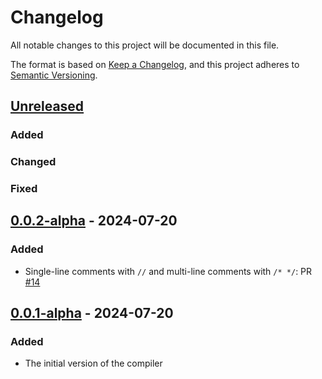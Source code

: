 # Changelog

All notable changes to this project will be documented in this file.

The format is based on [Keep a Changelog](https://keepachangelog.com/en/1.1.0/),
and this project adheres to [Semantic Versioning](https://semver.org/spec/v2.0.0.html).

## [Unreleased]

### Added

### Changed

### Fixed

## [0.0.2-alpha] - 2024-07-20

### Added

-   Single-line comments with `//` and multi-line comments with `/* */`: PR [#14](https://github.com/Gusarich/housify/pull/14)

## [0.0.1-alpha] - 2024-07-20

### Added

-   The initial version of the compiler

[unreleased]: https://github.com/Gusarich/housify/compare/v0.0.2-alpha...HEAD
[0.0.2-alpha]: https://github.com/Gusarich/housify/releases/tag/v0.0.2-alpha
[0.0.1-alpha]: https://github.com/Gusarich/housify/releases/tag/v0.0.1-alpha
